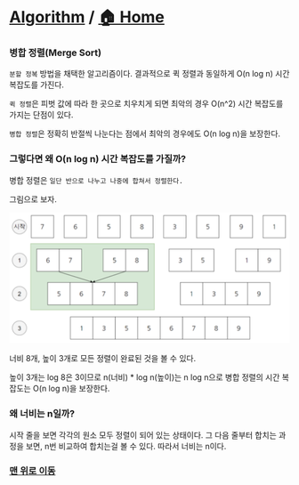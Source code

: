 # [Algorithm](https://github.com/hyojaekim/TIL/tree/master/Algorithm) / [🏠 Home](https://github.com/hyojaekim/TIL)

### 병합 정렬(Merge Sort)

`분할 정복` 방법을 채택한 알고리즘이다. 결과적으로 퀵 정렬과 동일하게 O(n log n) 시간 복잡도를 가진다.

`퀵 정렬`은 피벗 값에 따라 한 곳으로 치우치게 되면 최악의 경우 O(n^2) 시간 복잡도를 가지는 단점이 있다.

`병합 정렬`은 정확히 반절씩 나눈다는 점에서 최악의 경우에도 O(n log n)을 보장한다.

### 그렇다면 왜 O(n log n) 시간 복잡도를 가질까?
병합 정렬은 `일단 반으로 나누고 나중에 합쳐서 정렬한다.`

그림으로 보자.

![merge sort](./img/merge-sort(1).png)

너비 8개, 높이 3개로 모든 정렬이 완료된 것을 볼 수 있다.

높이 3개는 log 8은 3이므로 n(너비) * log n(높이)는 n log n으로 병합 정렬의 시간 복잡도는 O(n log n)을 보장한다.

### 왜 너비는 n일까?
시작 줄을 보면 각각의 원소 모두 정렬이 되어 있는 상태이다. 그 다음 줄부터 합치는 과정을 보면, n번 비교하여 합치는걸 볼 수 있다. 따라서 너비는 n이다.


### [맨 위로 이동](https://github.com/hyojaekim/TIL/blob/master/Algorithm/merge-sort.md#algorithm---home)
